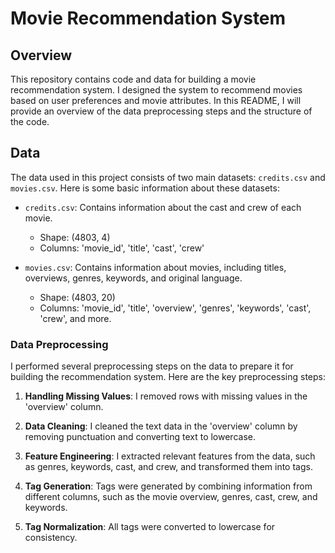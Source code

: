 # Movie Recommendation System

## Overview

This repository contains code and data for building a movie recommendation system. I designed the system to recommend movies based on user preferences and movie attributes. In this README, I will provide an overview of the data preprocessing steps and the structure of the code.

## Data

The data used in this project consists of two main datasets: `credits.csv` and `movies.csv`. Here is some basic information about these datasets:

- `credits.csv`: Contains information about the cast and crew of each movie.
  - Shape: (4803, 4)
  - Columns: 'movie_id', 'title', 'cast', 'crew'

- `movies.csv`: Contains information about movies, including titles, overviews, genres, keywords, and original language.
  - Shape: (4803, 20)
  - Columns: 'movie_id', 'title', 'overview', 'genres', 'keywords', 'cast', 'crew', and more.

### Data Preprocessing

I performed several preprocessing steps on the data to prepare it for building the recommendation system. Here are the key preprocessing steps:

1. **Handling Missing Values**: I removed rows with missing values in the 'overview' column.

2. **Data Cleaning**: I cleaned the text data in the 'overview' column by removing punctuation and converting text to lowercase.

3. **Feature Engineering**: I extracted relevant features from the data, such as genres, keywords, cast, and crew, and transformed them into tags.

4. **Tag Generation**: Tags were generated by combining information from different columns, such as the movie overview, genres, cast, crew, and keywords.

5. **Tag Normalization**: All tags were converted to lowercase for consistency.
